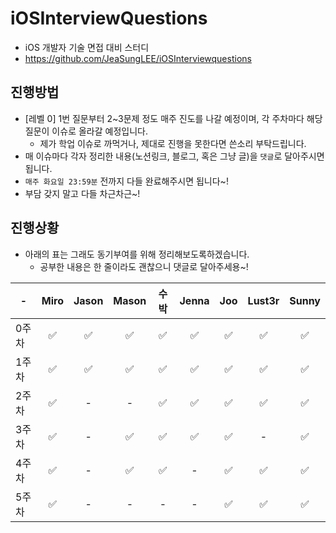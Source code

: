 # iOSInterviewQuestions
- iOS 개발자 기술 면접 대비 스터디
- https://github.com/JeaSungLEE/iOSInterviewquestions

## 진행방법
- [레벨 0] 1번 질문부터 2~3문제 정도 매주 진도를 나갈 예정이며, 각 주차마다 해당 질문이 이슈로 올라갈 예정입니다.
  - 제가 학업 이슈로 까먹거나, 제대로 진행을 못한다면 쓴소리 부탁드립니다.  
- 매 이슈마다 각자 정리한 내용(노션링크, 블로그, 혹은 그냥 글)을 `댓글`로 달아주시면 됩니다.
- `매주 화요일 23:59분` 전까지 다들 완료해주시면 됩니다~!
- 부담 갖지 말고 다들 차근차근~! 

## 진행상황
- 아래의 표는 그래도 동기부여를 위해 정리해보도록하겠습니다.
  - 공부한 내용은 한 줄이라도 괜찮으니 댓글로 달아주세용~!
 


|-| Miro | Jason | Mason | 수박 | Jenna | Joo | Lust3r | Sunny |
|---|:---:|:---:|:---:|:---:|:---:|:---:|:---:|:---:|
|0주차|✅|✅|✅|✅|✅|✅|✅|✅|
|1주차|✅|✅|✅|✅|✅|✅|✅|✅|
|2주차|✅|-|-|✅|✅|✅|✅|✅|
|3주차|✅|-|✅|✅|✅|✅|-|✅|
|4주차|✅|-|✅|✅|-|✅|✅|✅|
|5주차|✅|-|-|-|-|✅|✅|✅|

